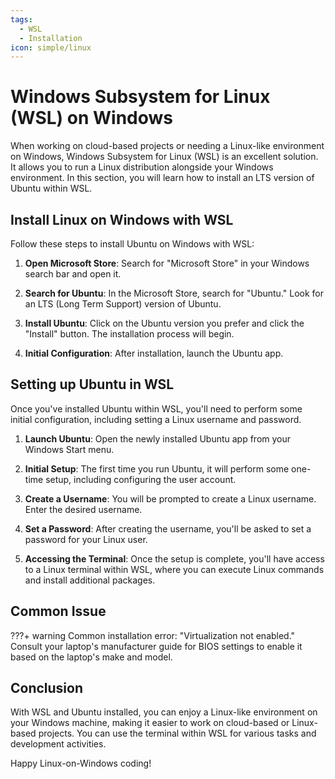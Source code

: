 ```yaml
---
tags:
  - WSL
  - Installation
icon: simple/linux
---
```

# Windows Subsystem for Linux (WSL) on Windows

When working on cloud-based projects or needing a Linux-like environment on Windows, Windows Subsystem for Linux (WSL) is an excellent solution. It allows you to run a Linux distribution alongside your Windows environment. In this section, you will learn how to install an LTS version of Ubuntu within WSL.

## Install Linux on Windows with WSL

Follow these steps to install Ubuntu on Windows with WSL:

1. **Open Microsoft Store**: Search for "Microsoft Store" in your Windows search bar and open it.

2. **Search for Ubuntu**: In the Microsoft Store, search for "Ubuntu." Look for an LTS (Long Term Support) version of Ubuntu.

3. **Install Ubuntu**: Click on the Ubuntu version you prefer and click the "Install" button. The installation process will begin.

4. **Initial Configuration**: After installation, launch the Ubuntu app.

## Setting up Ubuntu in WSL

Once you've installed Ubuntu within WSL, you'll need to perform some initial configuration, including setting a Linux username and password.

1. **Launch Ubuntu**: Open the newly installed Ubuntu app from your Windows Start menu.

2. **Initial Setup**: The first time you run Ubuntu, it will perform some one-time setup, including configuring the user account.

3. **Create a Username**: You will be prompted to create a Linux username. Enter the desired username.

4. **Set a Password**: After creating the username, you'll be asked to set a password for your Linux user.

5. **Accessing the Terminal**: Once the setup is complete, you'll have access to a Linux terminal within WSL, where you can execute Linux commands and install additional packages.

## Common Issue

???+ warning
    Common installation error: "Virtualization not enabled." Consult your laptop's manufacturer guide for BIOS settings to enable it based on the laptop's make and model.

## Conclusion

With WSL and Ubuntu installed, you can enjoy a Linux-like environment on your Windows machine, making it easier to work on cloud-based or Linux-based projects. You can use the terminal within WSL for various tasks and development activities.

Happy Linux-on-Windows coding!

